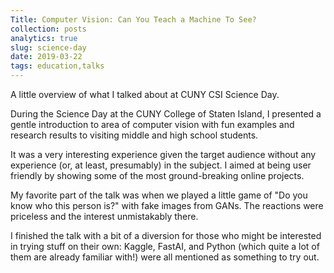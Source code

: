 ```yaml
---
Title: Computer Vision: Can You Teach a Machine To See?
collection: posts
analytics: true
slug: science-day 
date: 2019-03-22
tags: education,talks
---
```

A little overview of what I talked about at CUNY CSI Science Day.

During the Science Day at the CUNY College of Staten Island, I presented a gentle introduction to area of computer vision with fun examples and research results to visiting middle and high school students.

It was a very interesting experience given the target audience without any experience (or, at least, presumably) in the subject. I aimed at being user friendly by showing some of the most ground-breaking online projects.

My favorite part of the talk was when we played a little game of "Do you know who this person is?" with fake images from GANs. The reactions were priceless and the interest unmistakably there.

I finished the talk with a bit of a diversion for those who might be interested in trying stuff on their own:
Kaggle, FastAI, and Python (which quite a lot of them are already familiar with!) were all mentioned as something to try out.

<!-- The slides for the talk can be viewed [here]({static}/files/2019-03-22-science-day.pdf) -->
